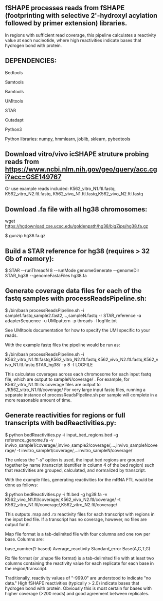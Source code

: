 ## fSHAPE processes reads from fSHAPE (footprinting with selective 2'-hydroxyl acylation followed by primer extension) libraries.
In regions with sufficient read coverage, this pipeline calculates a reactivity value at each nucleotide, where high reactivities
indicate bases that hydrogen bond with protein.

## DEPENDENCIES:
Bedtools

Samtools

Bamtools

UMItools

STAR

Cutadapt

Python3

Python libraries: numpy, hmmlearn, joblib, sklearn, pybedtools

## Download vitro/vivo icSHAPE struture probing reads from https://www.ncbi.nlm.nih.gov/geo/query/acc.cgi?acc=GSE149767
Or use example reads included: K562_vitro_N1.ftl.fastq, K562_vitro_N2.ftl.fastq, K562_vivo_N1.ftl.fastq,K562_vivo_N2.ftl.fastq


## Download .fa file with all hg38 chromosomes: 
wget https://hgdownload.cse.ucsc.edu/goldenpath/hg38/bigZips/hg38.fa.gz

$ gunzip hg38.fa.gz

## Build a STAR reference for hg38 (requires > 32 Gb of memory):

$ STAR --runThreadN 8 --runMode genomeGenerate --genomeDir STAR_hg38 --genomeFastaFiles hg38.fa

## Generate coverage data files for each of the fastq samples with processReadsPipeline.sh:

$ /bin/bash processReadsPipeline.sh -i sample1.fastq,sample2.fast2,…,sampleN.fastq -r STAR_reference -a adapterSequence –u UMIpattern -p threads -l logfile.txt

See UMItools documentation for how to specify the UMI specific to your reads.

With the example fastq files the pipeline would be run as:

$ /bin/bash processReadsPipeline.sh -i K562_vitro_N1.ftl.fastq,K562_vitro_N2.ftl.fastq,K562_vivo_N2.ftl.fastq,K562_vivo_N1.ftl.fastq STAR_hg38/ -p 8 -l LOGFILE 

This calculates coverages across each chromosome for each input fastq file, which are output to sampleN/coverage/ . For example, for K562_vitro_N1.ftl its coverage files are output to ./K562_vitro_N1.ftl/coverage/
For very large input fastq files, running a separate instance of processReadsPipeline.sh per sample will complete in a more reasonable amount of time.

## Generate reactivities for regions or full transcripts with bedReactivities.py:

$ python bedReactivities.py -i input_bed_regions.bed -g reference_genome.fa -v invivo_sample1/coverage/,invivo_sample2/coverage/,...,invivo_sampleNcoverage/ -t invitro_sample1/coverage/,...invitro_sampleN/coverage/ 

The unless the "-s" option is used, the input bed regions are grouped together by name (transcript identifier in column 4 of the bed region)
such that reactivities are grouped, calculated, and normalized by transcript.

With the example files, generating reactivities for the mRNA FTL would be done as follows:

$ python bedReactivities.py -i ftl.bed -g hg38.fa -v K562_vivo_N1.ftl/coverage/,K562_vivo_N2.ftl/coverage/ -t K562_vitro_N1.ftl/coverage/,K562_vitro_N2.ftl/coverage/

This outputs .map and .rx reactivity files for each transcript with regions in the input bed file. 
If a transcript has no coverage, however, no files are output for it.

Map file format is a tab-delimited file with four columns and one row per base. Columns are:

base_number(1-based) Average_reactivity Standard_error Base(A,C,T,G)

Rx file format (or .shape file format) is a tab-delimited file with at least two columns containing the reactivity value for each replicate for each base in the region/transcript.

Traditionally, reactivity values of "-999.0" are understood to indicate "no data." High fSHAPE reactivities (typically > 2.0) indicate bases that hydrogen bond with protein. Obviously this is most certain for bases with higher coverage (>200 reads)  and good agreement between replicates.
